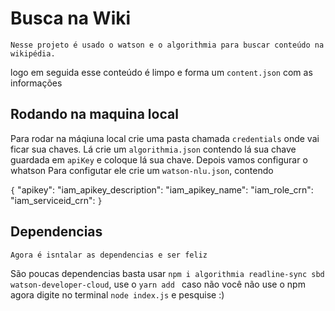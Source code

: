 # Busca na Wiki
    Nesse projeto é usado o watson e o algorithmia para buscar conteúdo na wikipédia.
logo em seguida esse conteúdo é limpo e forma um `content.json` com as informações 

## Rodando na maquina local
Para rodar na máqiuna local crie uma pasta chamada `credentials` onde vai ficar sua chaves. Lá crie um `algorithmia.json` contendo lá sua chave guardada em `apiKey` e coloque lá sua chave.
    Depois vamos configurar o whatson
Para configutar ele crie um `watson-nlu.json`, contendo 

`{`
  "apikey": 
  "iam_apikey_description": 
  "iam_apikey_name":
  "iam_role_crn":
  "iam_serviceid_crn": 
`}`
## Dependencias
    Agora é isntalar as dependencias e ser feliz
São poucas dependencias basta usar `npm i algorithmia readline-sync sbd watson-developer-cloud`, use o `yarn add ` caso não você não use o npm
agora digite no terminal `node index.js` e pesquise :)



